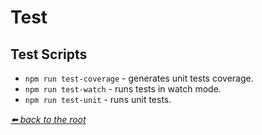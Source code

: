 # Test

## Test Scripts

* `npm run test-coverage` - generates unit tests coverage.
* `npm run test-watch` - runs tests in watch mode.
* `npm run test-unit` - runs unit tests.

*[⬅️ back to the root](/README.md#brain-trainer-backend)*

